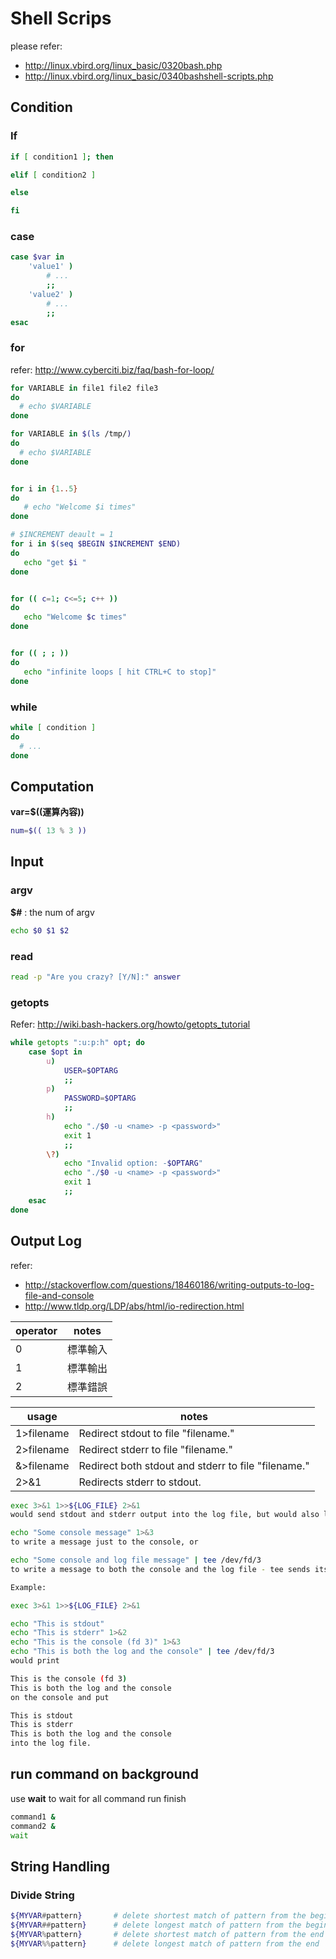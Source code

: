 Shell Scrips
============

please refer:
- http://linux.vbird.org/linux_basic/0320bash.php
- http://linux.vbird.org/linux_basic/0340bashshell-scripts.php

Condition
---------


### If

```bash
if [ condition1 ]; then

elif [ condition2 ]

else

fi
```

### case

```bash
case $var in
    'value1' )
        # ...
        ;;
    'value2' )
        # ...
        ;;
esac
```	



### for

refer: http://www.cyberciti.biz/faq/bash-for-loop/

```bash
for VARIABLE in file1 file2 file3
do
  # echo $VARIABLE
done

for VARIABLE in $(ls /tmp/)
do
  # echo $VARIABLE
done


for i in {1..5}
do
   # echo "Welcome $i times"
done

# $INCREMENT deault = 1
for i in $(seq $BEGIN $INCREMENT $END)
do
   echo "get $i "
done


for (( c=1; c<=5; c++ ))
do
   echo "Welcome $c times"
done


for (( ; ; ))
do
   echo "infinite loops [ hit CTRL+C to stop]"
done

```

### while

```bash
while [ condition ] 
do
  # ...
done 
```

Computation
-----------


**var=$((運算內容))**

```bash
num=$(( 13 % 3 ))
```

Input
-----

### argv

**$#** : the num of argv 

```bash
echo $0 $1 $2
```

### read

```bash
read -p "Are you crazy? [Y/N]:" answer
```
### getopts

Refer: http://wiki.bash-hackers.org/howto/getopts_tutorial

```bash
while getopts ":u:p:h" opt; do
    case $opt in
        u)
            USER=$OPTARG
            ;;
        p)
            PASSWORD=$OPTARG
            ;;
        h)
            echo "./$0 -u <name> -p <password>"
            exit 1
            ;;
        \?)
            echo "Invalid option: -$OPTARG"
            echo "./$0 -u <name> -p <password>"
            exit 1
            ;;
    esac
done
```

Output Log
----------

refer: 

- http://stackoverflow.com/questions/18460186/writing-outputs-to-log-file-and-console
- http://www.tldp.org/LDP/abs/html/io-redirection.html


| operator | notes |
| -------- | ----- |
| 0        | 標準輸入 |
| 1        | 標準輸出 |
| 2        | 標準錯誤 |


| usage | notes |
| ----- | ----- |
| 1>filename | Redirect stdout to file "filename." |
| 2>filename | Redirect stderr to file "filename." |
| &>filename | Redirect both stdout and stderr to file "filename." |
| 2>&1       | Redirects stderr to stdout. | 


```bash
exec 3>&1 1>>${LOG_FILE} 2>&1
would send stdout and stderr output into the log file, but would also leave you with fd 3 connected to the console, so you can do

echo "Some console message" 1>&3
to write a message just to the console, or

echo "Some console and log file message" | tee /dev/fd/3
to write a message to both the console and the log file - tee sends its output to both its own fd 1 (which here is the LOG_FILE) and the file you told it to write to (which here is fd 3, i.e. the console).

Example:

exec 3>&1 1>>${LOG_FILE} 2>&1

echo "This is stdout"
echo "This is stderr" 1>&2
echo "This is the console (fd 3)" 1>&3
echo "This is both the log and the console" | tee /dev/fd/3
would print

This is the console (fd 3)
This is both the log and the console
on the console and put

This is stdout
This is stderr
This is both the log and the console
into the log file.
```


run command on background
-------------------------

use **wait** to wait for all command run finish 

```bash
command1 &
command2 &
wait
```


String Handling
----------------

### Divide String

```bash
${MYVAR#pattern}       # delete shortest match of pattern from the beginning
${MYVAR##pattern}      # delete longest match of pattern from the beginning
${MYVAR%pattern}       # delete shortest match of pattern from the end
${MYVAR%%pattern}      # delete longest match of pattern from the end
```
